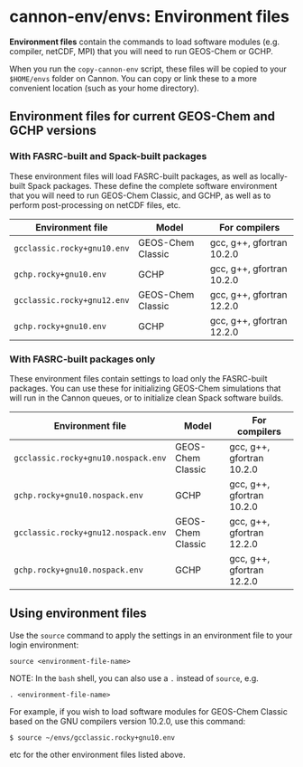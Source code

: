 # cannon-env/envs: Environment files

**Environment files** contain the commands to load software modules (e.g. compiler, netCDF, MPI) that you will need to run GEOS-Chem or GCHP.

When you run the `copy-cannon-env` script, these files will be copied to your `$HOME/envs` folder on Cannon.  You can copy or link these to a more convenient location (such as your home directory).

## Environment files for current GEOS-Chem and GCHP versions


### With FASRC-built and Spack-built packages

These environment files will load FASRC-built packages, as well as locally-built Spack packages. These define the complete software environment that you will need to run GEOS-Chem Classic, and GCHP, as well as to perform post-processing on netCDF files, etc.


| Environment file            | Model              | For compilers             |
| --------------------------- | ------------------ | ------------------------- |
| `gcclassic.rocky+gnu10.env` | GEOS-Chem Classic  | gcc, g++, gfortran 10.2.0 |
| `gchp.rocky+gnu10.env`      | GCHP               | gcc, g++, gfortran 10.2.0 |
| `gcclassic.rocky+gnu12.env` | GEOS-Chem Classic  | gcc, g++, gfortran 12.2.0 |
| `gchp.rocky+gnu10.env`      | GCHP               | gcc, g++, gfortran 12.2.0 |

### With FASRC-built packages only

These environment files contain settings to load only the FASRC-built packages.  You can use these for initializing GEOS-Chem simulations that will run in the Cannon queues, or to initialize clean Spack software builds.


| Environment file                    | Model              | For compilers             |
| ----------------------------------- | ------------------ | ------------------------- |
| `gcclassic.rocky+gnu10.nospack.env` | GEOS-Chem Classic  | gcc, g++, gfortran 10.2.0 |
| `gchp.rocky+gnu10.nospack.env`      | GCHP               | gcc, g++, gfortran 10.2.0 |
| `gcclassic.rocky+gnu12.nospack.env` | GEOS-Chem Classic  | gcc, g++, gfortran 12.2.0 |
| `gchp.rocky+gnu10.nospack.env`      | GCHP               | gcc, g++, gfortran 12.2.0 |

## Using environment files

Use the `source` command to apply the settings in an environment file to your login environment:

```console
source <environment-file-name>
```

NOTE: In the `bash` shell, you can also use a `.` instead of `source`, e.g.

```console
. <environment-file-name>
```

For example, if you wish to load software modules for GEOS-Chem Classic based on the GNU compilers version 10.2.0, use this command:

```console
$ source ~/envs/gcclassic.rocky+gnu10.env
```

etc for the other environment files listed above.